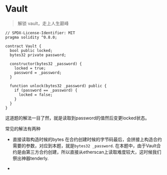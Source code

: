 # Vault

> 解锁 vault，走上人生巅峰

```sol
// SPDX-License-Identifier: MIT
pragma solidity ^0.8.0;

contract Vault {
  bool public locked;
  bytes32 private password;

  constructor(bytes32 _password) {
    locked = true;
    password = _password;
  }

  function unlock(bytes32 _password) public {
    if (password == _password) {
      locked = false;
    }
  }
}
```

这道题的解法一目了然，就是读取到password的值然后变更locked状态。

常见的解法有两种

- 直接读取构造时候的bytes
  在合约创建时候的字节码最后，会拼接上构造合约需要的参数，对应到本题，就是`bytes32 _password`.
  在本题中，由于Vault合约是由第三方合约创建，所以直接从etherscan上读取难度较大，这时候我们祭出神器tenderly.
  
  
  
-  
